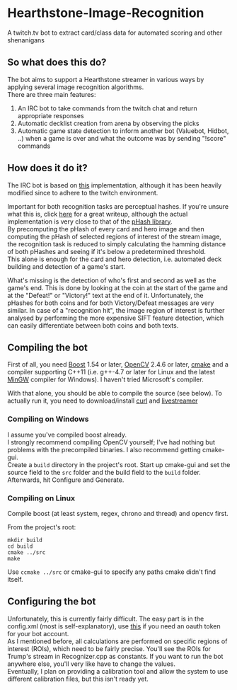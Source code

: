Hearthstone-Image-Recognition
=============================

A twitch.tv bot to extract card/class data for automated scoring and other shenanigans

## So what does this do?

The bot aims to support a Hearthstone streamer in various ways by applying several image recognition algorithms.  
There are three main features:  
1. An IRC bot to take commands from the twitch chat and return appropriate responses  
2. Automatic decklist creation from arena by observing the picks  
3. Automatic game state detection to inform another bot (Valuebot, Hidbot, ..) when a game is over and what the outcome was by sending "!score" commands  

## How does it do it?

The IRC bot is based on [this](https://github.com/muriloadriano/cleverbot "") implementation, although it has been heavily modified since to adhere to the twitch environment.

Important for both recognition tasks are perceptual hashes. If you're unsure what this is, click [here](http://www.hackerfactor.com/blog/?/archives/432-Looks-Like-It.html "") for a great writeup, 
although the actual implementation is very close to that of the [pHash library](http://phash.org/ "").  
By precomputing the pHash of every card and hero image and then computing the pHash of selected regions of interest of the stream image, 
the recognition task is reduced to simply calculating the hamming distance of both pHashes and seeing if it's below a predetermined threshold.  
This alone is enough for the card and hero detection, i.e. automated deck building and detection of a game's start.

What's missing is the detection of who's first and second as well as the game's end. This is done by looking at the coin at the start of the game and at the "Defeat!" or "Victory!" text at the end of it.
Unfortunately, the pHashes for both coins and for both Victory/Defeat messages are very similar. In case of a "recognition hit", the image region of interest is further analysed by performing the more expensive
SIFT feature detection, which can easily differentiate between both coins and both texts.

## Compiling the bot

First of all, you need [Boost](http://www.boost.org/) 1.54 or later, [OpenCV](http://opencv.org/) 2.4.6 or later, [cmake](http://www.cmake.org/) and a compiler supporting C++11 (i.e. g++-4.7 or later for Linux and the latest [MinGW](http://www.mingw.org/) compiler for Windows).
I haven't tried Microsoft's compiler.

With that alone, you should be able to compile the source (see below). To actually run it, you need to download/install [curl](http://curl.haxx.se/) and [livestreamer](http://livestreamer.tanuki.se/en/latest/)

### Compiling on Windows

I assume you've compiled boost already.  
I strongly recommend compiling OpenCV yourself; I've had nothing but problems with the precompiled binaries. I also recommend getting cmake-gui.  
Create a `build` directory in the project's root. Start up cmake-gui and set the source field to the `src` folder and the build field to the `build` folder.  
Afterwards, hit Configure and Generate.

### Compiling on Linux

Compile boost (at least system, regex, chrono and thread) and opencv first. 

From the project's root:  
```
mkdir build
cd build
cmake ../src
make
```
	
Use `ccmake ../src` or cmake-gui to specify any paths cmake didn't find itself.

## Configuring the bot

Unfortunately, this is currently fairly difficult. The easy part is in the config.xml (most is self-explanatory), use [this](http://twitchapps.com/tmi/) if you need an oauth token for your bot account.  
As I mentioned before, all calculations are performed on specific regions of interest (ROIs), which need to be fairly precise. You'll see the ROIs for Trump's stream in Recognizer.cpp as constants.
If you want to run the bot anywhere else, you'll very like have to change the values.  
Eventually, I plan on providing a calibration tool and allow the system to use different calibration files, but this isn't ready yet.



